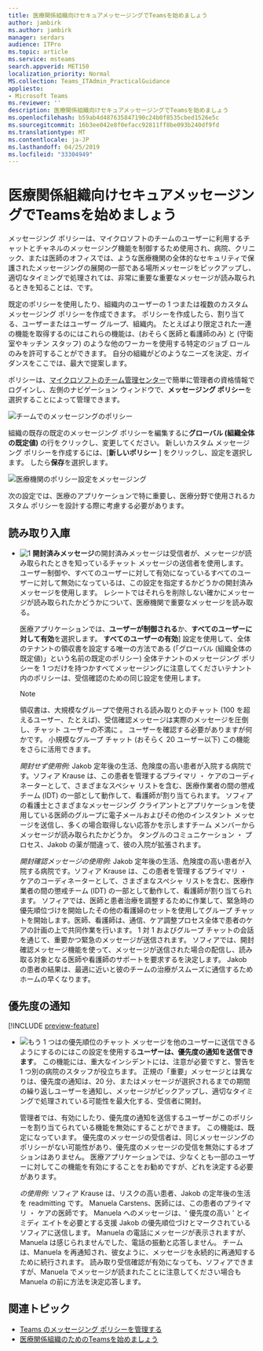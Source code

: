 ```yaml
---
title: 医療関係組織向けセキュアメッセージングでTeamsを始めましょう
author: jambirk
ms.author: jambirk
manager: serdars
audience: ITPro
ms.topic: article
ms.service: msteams
search.appverid: MET150
localization_priority: Normal
MS.collection: Teams_ITAdmin_PracticalGuidance
appliesto:
- Microsoft Teams
ms.reviewer: ''
description: 医療関係組織向けセキュアメッセージングでTeamsを始めましょう
ms.openlocfilehash: b59ab4d487635847190c24b0f8535cbed1526e5c
ms.sourcegitcommit: 16b3ee042e8f0efacc92811ff8be093b240df9fd
ms.translationtype: MT
ms.contentlocale: ja-JP
ms.lasthandoff: 04/25/2019
ms.locfileid: "33304949"
---
```

# <a name="get-started-with-secure-messaging-for-healthcare-organizations"></a>医療関係組織向けセキュアメッセージングでTeamsを始めましょう

メッセージング ポリシーは、マイクロソフトのチームのユーザーに利用するチャットとチャネルのメッセージング機能を制御するため使用され、病院、クリニック、または医師のオフィスでは、ような医療機関の全体的なセキュリティで保護されたメッセージングの展開の一部である場所メッセージをピックアップし、適切なタイミングで処理されては、非常に重要な重要なメッセージが読み取られるときを知ることは、です。

既定のポリシーを使用したり、組織内のユーザーの 1 つまたは複数のカスタム メッセージング ポリシーを作成できます。 ポリシーを作成したら、割り当てる、ユーザーまたはユーザー グループ、組織内。 たとえばより限定された一連の機能を取得するのにはこれらの機能は、(おそらく医師と看護師のみ) と (守衛室やキッチン スタッフ) のような他のワーカーを使用する特定のジョブ ロールのみを許可することができます。 自分の組織がどのようなニーズを決定、ガイダンスをここでは、最大で提案します。

ポリシーは、[マイクロソフトのチーム管理センター](http://admin.teams.microsoft.com)で簡単に管理者の資格情報でログインし、左側のナビゲーション ウィンドウで、**メッセージング ポリシー**を選択することによって管理できます。

 ![チームでのメッセージングのポリシー](../../media/messaging-policies-image1.png)

組織の既存の既定のメッセージング ポリシーを編集するに**グローバル (組織全体の既定値)** の行をクリックし、変更してください。 新しいカスタム メッセージング ポリシーを作成するには、[**新しいポリシー** ] をクリックし、設定を選択します。 したら**保存**を選択します。

![医療機関のポリシー設定をメッセージング](../../media/hc-message-policy.png)

次の設定では、医療のアプリケーションで特に重要し、医療分野で使用されるカスタム ポリシーを設計する際に考慮する必要があります。

## <a name="read-reciepts"></a>読み取り入庫

- ![1](../../media/sfbcallout1.png) **開封済みメッセージ**の開封済みメッセージは受信者が、メッセージが読み取られたときを知っているチャット メッセージの送信者を使用します。 ユーザー制御や、すべてのユーザーに対して有効になっているすべてのユーザーに対して無効になっているは、この設定を指定するかどうかの開封済みメッセージを使用します。 レシートではそれらを削除しない確かにメッセージが読み取られたかどうかについて、医療機関で重要なメッセージを読み取る。

  医療アプリケーションでは、**ユーザーが制御される**か、**すべてのユーザーに対して有効**を選択します。 **すべてのユーザーの有効**] 設定を使用して、全体のテナントの領収書を設定する唯一の方法である (「グローバル (組織全体の既定値)」という名前の既定のポリシー) 全体テナントのメッセージング ポリシーを 1 つだけを持つかすべてメッセージングに注意してくださいテナント内のポリシーは、受信確認のための同じ設定を使用します。

  > [!NOTE]
  > 領収書は、大規模なグループで使用される読み取りとのチャット (100 を超えるユーザー、たとえば)、受信確認メッセージは実際のメッセージを圧倒し、チャット ユーザーの不満に 。 ユーザーを確認する必要がありますが何かです。 小規模なグループ チャット (おそらく 20 ユーザー以下) この機能をさらに活用できます。

    *開封せず使用例:* Jakob 定年後の生活、危険度の高い患者が入院する病院です。ソフィア Krause は、この患者を管理するプライマリ ・ ケアのコーディネーターとして、さまざまなスペシャ リストを含む、医療作業者の間の懲戒チーム (IDT) の一部として動作して、看護師が割り当てられます。  ソフィアの看護士とさまざまなメッセージング クライアントとアプリケーションを使用している医師のグループに電子メールおよびその他のインスタント メッセージを送信し、多くの場合取得しない応答かを示しますチーム メンバーからメッセージが読み取られたかどうか。 タングルのコミュニケーション ・ プロセス、Jakob の薬が間違って、彼の入院が拡張されます。

    *開封確認メッセージの使用例:* Jakob 定年後の生活、危険度の高い患者が入院する病院です。ソフィア Krause は、この患者を管理するプライマリ ・ ケアのコーディネーターとして、さまざまなスペシャ リストを含む、医療作業者の間の懲戒チーム (IDT) の一部として動作して、看護師が割り当てられます。  ソフィアでは、医師と患者治療を調整するために作業して、緊急時の優先順位づけを開始したその他の看護婦のセットを使用してグループ チャットを開始します。医師、看護師は、通信、ケア調整プロセス全体で患者のケアの計画の上で共同作業を行います。  1 対 1 およびグループ チャットの会話を通じて、重要かつ緊急のメッセージが送信されます。 ソフィアでは、開封確認メッセージ機能を使って、メッセージが送信された場合の配信し、読み取る対象となる医師や看護師のサポートを要求するを決定します。 Jakob の患者の結果は、最適に近いと彼のチームの治療がスムーズに通信するためホームの早くなります。

## <a name="priority-notifications"></a>優先度の通知

[!INCLUDE [preview-feature](../../includes/preview-feature.md)]

- ![もう 1 つは](../../media/sfbcallout2.png)の優先順位のチャット メッセージを他のユーザーに送信できるようにするのにはこの設定を使用する**ユーザーは、優先度の通知を送信できます**。 この機能には、重大なインシデントには、注意が必要ですと、警告を 1 つ別の病院のスタッフが役立ちます。 正規の「重要」メッセージとは異なりは、優先度の通知は、20 分、またはメッセージが選択されるまでの期間の繰り返しユーザーを通知し、メッセージがピックアップし、適切なタイミングで処理されている可能性を最大化する、受信者に開封。

  管理者では、有効にしたり、優先度の通知を送信するユーザーがこのポリシーを割り当てられている機能を無効にすることができます。 この機能は、既定になっています。 優先度のメッセージの受信者は、同じメッセージングのポリシーがない可能性があり、優先度のメッセージの受信を無効にするオプションはありません。 医療アプリケーションでは、少なくとも一部のユーザーに対してこの機能を有効にすることをお勧めですが、どれを決定する必要があります。

  *の使用例:* ソフィア Krause は、リスクの高い患者、Jakob の定年後の生活を readmitting です。 Manuela Carstens、医師には、この患者のプライマリ ・ ケアの医師です。  Manuela へのメッセージは、' 優先度の高い ' とイミディ エイトを必要とする支援 Jakob の優先順位づけとマークされているソフィアに送信します。  Manuela の電話にメッセージが表示されますが、Manuela は感じられませんでした、電話の振動と応答しません。 チームは、Manuela を再通知され、彼女ように、メッセージを永続的に再通知するために続行されます。 読み取り受信確認が有効になっても、ソフィアできますが、Manuela でメッセージが読まれたことに注意してください場合も Manuela の前に方法を決定応答します。

## <a name="related-topics"></a>関連トピック

- [Teams のメッセージング ポリシーを管理する](../../messaging-policies-in-teams.md)
- [医療関係組織のためのTeamsを始めましょう](teams-in-hc.md)
